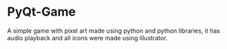 # PyQt-Game
A simple game with pixel art made using python and python libraries, it has audio playback and all icons were made using illustrator. 
